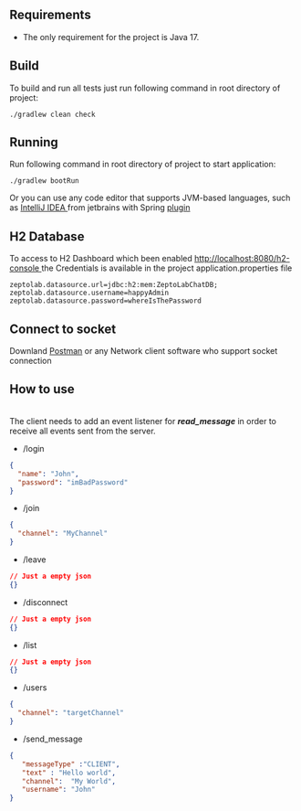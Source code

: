 ## Requirements
- The only requirement for the project is Java 17.

## Build

To build and run all tests just run following command in root directory of project:
```shell
./gradlew clean check
```

## Running

Run following command in root directory of project to start application:
```shell
./gradlew bootRun
```
Or you can use any code editor that supports JVM-based languages, such as [IntelliJ IDEA ](https://www.jetbrains.com/idea/) from jetbrains with Spring [plugin](https://plugins.jetbrains.com/plugin/20221-spring)


## H2 Database
To access to H2 Dashboard which been enabled
[http://localhost:8080/h2-console ](http://localhost:8080/h2-console) 
the Credentials is available in the project application.properties file
```properties
zeptolab.datasource.url=jdbc:h2:mem:ZeptoLabChatDB;
zeptolab.datasource.username=happyAdmin
zeptolab.datasource.password=whereIsThePassword
```


## Connect to socket 
Downland [Postman](https://www.postman.com/) or any Network client software who support socket connection

## How to use
<br /> The client needs to add an event listener for  ***read_message***  in order to receive all events sent from the server.

- /login 
```json
{
  "name": "John",
  "password": "imBadPassword"
}
```
- /join
```json
{
  "channel": "MyChannel"
}
```
- /leave

```json 
// Just a empty json
{}  
```
- /disconnect
```json 
// Just a empty json
{}  
```
- /list
```json 
// Just a empty json
{}
```
- /users
```json
{
  "channel": "targetChannel"
}
```

- /send_message
```json
{
   "messageType" :"CLIENT",
   "text" : "Hello world", 
   "channel":  "My World",  
   "username": "John"
}
```


